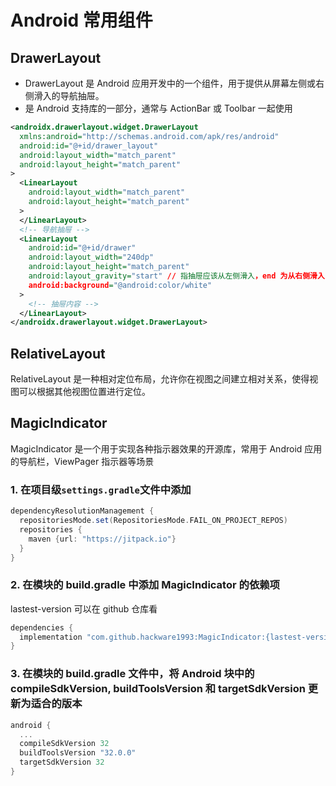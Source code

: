 # Android 常用组件

## DrawerLayout

- DrawerLayout 是 Android 应用开发中的一个组件，用于提供从屏幕左侧或右侧滑入的导航抽屉。
- 是 Android 支持库的一部分，通常与 ActionBar 或 Toolbar 一起使用

```xml
<androidx.drawerlayout.widget.DrawerLayout
  xmlns:android="http://schemas.android.com/apk/res/android"
  android:id="@+id/drawer_layout"
  android:layout_width="match_parent"
  android:layout_height="match_parent"
>
  <LinearLayout
    android:layout_width="match_parent"
    android:layout_height="match_parent"
  >
  </LinearLayout>
  <!-- 导航抽屉 -->
  <LinearLayout
    android:id="@+id/drawer"
    android:layout_width="240dp"
    android:layout_height="match_parent"
    android:layout_gravity="start" // 指抽屉应该从左侧滑入，end 为从右侧滑入
    android:background="@android:color/white"
  >
    <!-- 抽屉内容 -->
  </LinearLayout>
</androidx.drawerlayout.widget.DrawerLayout>
```

## RelativeLayout

RelativeLayout 是一种相对定位布局，允许你在视图之间建立相对关系，使得视图可以根据其他视图位置进行定位。

## MagicIndicator

MagicIndicator 是一个用于实现各种指示器效果的开源库，常用于 Android 应用的导航栏，ViewPager 指示器等场景

### 1. 在项目级`settings.gradle`文件中添加

```groovy
dependencyResolutionManagement {
  repositoriesMode.set(RepositoriesMode.FAIL_ON_PROJECT_REPOS)
  repositories {
    maven {url: "https://jitpack.io"}
  }
}
```

### 2. 在模块的 build.gradle 中添加 MagicIndicator 的依赖项

lastest-version 可以在 github 仓库看

```groovy
dependencies {
  implementation "com.github.hackware1993:MagicIndicator:{lastest-version}"
}
```

### 3. 在模块的 build.gradle 文件中，将 Android 块中的 compileSdkVersion, buildToolsVersion 和 targetSdkVersion 更新为适合的版本

```groovy
android {
  ...
  compileSdkVersion 32
  buildToolsVersion "32.0.0"
  targetSdkVersion 32
}
```
